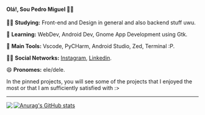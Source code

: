 #### Olá!, Sou Pedro Miguel 👩‍💻

:man_student: **Studying:** Front-end and Design in general and also backend stuff uwu.

🌱 **Learning:** WebDev, Android Dev, Gnome App Development using Gtk.

:school_satchel: **Main Tools:** Vscode, PyCHarm, Android Studio, Zed, Terminal :P.

:raising_hand_man: **Social Networks:** [Instagram](https://www.instagram.com/miguel.oshi/), [Linkedin](https://www.linkedin.com/in/pedro-miguel-276525207/).

😄 **Pronomes:** ele/dele.

In the pinned projects, you will see some of the projects that I enjoyed the most or that I am sufficiently satisfied with :>

---

<a href="https://github.com/pedromiguel-dev/pedromiguel-dev">
  <img align = "left" src = "https://github-readme-stats.vercel.app/api/top-langs/?username=pedromigueldev" />
</a>

[![Anurag's GitHub stats](https://github-readme-stats.vercel.app/api?username=pedromigueldev)](https://github.com/anuraghazra/github-readme-stats)
